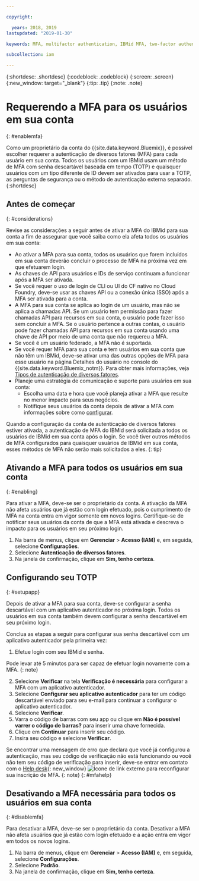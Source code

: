 ```yaml
---

copyright:

  years: 2018, 2019
lastupdated: "2019-01-30"

keywords: MFA, multifactor authentication, IBMid MFA, two-factor authentication, account MFA, time-based one-time passcode, TOTP

subcollection: iam

---
```


{:shortdesc: .shortdesc}
{:codeblock: .codeblock}
{:screen: .screen}
{:new_window: target="_blank"}
{:tip: .tip}
{:note: .note}

# Requerendo a MFA para os usuários em sua conta
{: #enablemfa}

Como um proprietário da conta do {{site.data.keyword.Bluemix}}, é possível escolher requerer a autenticação de diversos fatores (MFA) para cada usuário em sua conta. Todos os usuários com um IBMid usam um método de MFA com senha descartável baseada em tempo (TOTP) e quaisquer usuários com um tipo diferente de ID devem ser ativados para usar a TOTP, as perguntas de segurança ou o método de autenticação externa separado.  
{:shortdesc}

## Antes de começar
{: #considerations}

Revise as considerações a seguir antes de ativar a MFA do IBMid para sua conta a fim de assegurar que você saiba como ela afeta todos os usuários em sua conta:

* Ao ativar a MFA para sua conta, todos os usuários que forem incluídos em sua conta deverão concluir o processo de MFA na próxima vez em que efetuarem login.
* As chaves de API para usuários e IDs de serviço continuam a funcionar após a MFA ser ativada.
* Se você requer o uso de login de CLI ou UI do CF nativo no Cloud Foundry, deve-se usar as chaves API ou a conexão única (SSO) após a MFA ser ativada para a conta.
* A MFA para sua conta se aplica ao login de um usuário, mas não se aplica a chamadas API. Se um usuário tem permissão para fazer chamadas API para recursos em sua conta, o usuário pode fazer isso sem concluir a MFA. Se o usuário pertence a outras contas, o usuário pode fazer chamadas API para recursos em sua conta usando uma chave de API por meio de uma conta que não requereu a MFA.
* Se você é um usuário federado, a MFA não é suportada.
* Se você requer MFA para sua conta e tem usuários em sua conta que não têm um IBMid, deve-se ativar uma das outras opções de MFA para esse usuário na página Detalhes do usuário no console do {{site.data.keyword.Bluemix_notm}}. Para obter mais informações, veja [Tipos de autenticação de diversos fatores](/docs/iam?topic=iam-types#types).
* Planeje uma estratégia de comunicação e suporte para usuários em sua conta:
  * Escolha uma data e hora que você planeja ativar a MFA que resulte no menor impacto para seus negócios.
  * Notifique seus usuários da conta depois de ativar a MFA com informações sobre como [configurar](/docs/iam?topic=iam-enablemfa#setupapp).

Quando a configuração da conta de autenticação de diversos fatores estiver ativada, a autenticação de MFA do IBMid será solicitada a todos os usuários de IBMid em sua conta após o login. Se você tiver outros métodos de MFA configurados para quaisquer usuários de IBMid em sua conta, esses métodos de MFA não serão mais solicitados a eles.
{: tip}

## Ativando a MFA para todos os usuários em sua conta
{: #enabling}

Para ativar a MFA, deve-se ser o proprietário da conta. A ativação da MFA não afeta usuários que já estão com login efetuado, pois o cumprimento de MFA na conta entra em vigor somente em novos logins. Certifique-se de notificar seus usuários da conta de que a MFA está ativada e descreva o impacto para os usuários em seu próximo login.

1. Na barra de menus, clique em **Gerenciar** &gt; **Acesso (IAM)** e, em seguida, selecione **Configurações**.
2. Selecione **Autenticação de diversos fatores**.
3. Na janela de confirmação, clique em **Sim, tenho certeza**.

## Configurando seu TOTP
{: #setupapp}

Depois de ativar a MFA para sua conta, deve-se configurar a senha descartável com um aplicativo autenticador no próxima login. Todos os usuários em sua conta também devem configurar a senha descartável em seu próximo login.

Conclua as etapas a seguir para configurar sua senha descartável com um aplicativo autenticador pela primeira vez:

1. Efetue login com seu IBMid e senha.

  Pode levar até 5 minutos para ser capaz de efetuar login novamente com a MFA.
  {: note}

2. Selecione **Verificar** na tela **Verificação é necessária** para configurar a MFA com um aplicativo autenticador.
3. Selecione **Configurar seu aplicativo autenticador** para ter um código descartável enviado para seu e-mail para continuar a configurar o aplicativo autenticador.
4. Selecione **Verificar**.
5. Varra o código de barras com seu app ou clique em **Não é possível varrer o código de barras?** para inserir uma chave fornecida.
6. Clique em **Continuar** para inserir seu código.
7. Insira seu código e selecione **Verificar**.

Se encontrar uma mensagem de erro que declara que você já configurou a autenticação, mas seu código de verificação não está funcionando ou você não tem seu código de verificação para inserir, deve-se entrar em contato com o [Help desk](https://www.ibm.com/ibmid/myibm/help/us/helpdesk.html){: new_window} ![Ícone de link externo](../icons/launch-glyph.svg "Ícone de link externo") para reconfigurar sua inscrição de MFA.
{: note}
{: #mfahelp}

## Desativando a MFA necessária para todos os usuários em sua conta
{: #disablemfa}

Para desativar a MFA, deve-se ser o proprietário da conta. Desativar a MFA não afeta usuários que já estão com login efetuado e a ação entra em vigor em todos os novos logins.

1. Na barra de menus, clique em **Gerenciar** &gt; **Acesso (IAM)** e, em seguida, selecione **Configurações**.
2. Selecione **Padrão**.
3. Na janela de confirmação, clique em **Sim, tenho certeza**.
